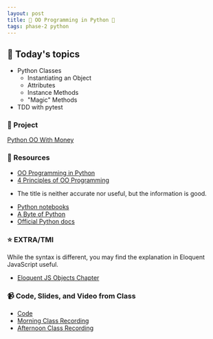 ```yaml
---
layout: post
title: 🐍 OO Programming in Python 🐍
tags: phase-2 python
---
```


## 📅 Today's topics

- Python Classes
    - Instantiating an Object
    - Attributes
    - Instance Methods
    - "Magic" Methods
- TDD with pytest

### 🎯  Project

[Python OO With Money](https://classroom.github.com/a/0yHPntnG)

### 🔖 Resources

* [OO Programming in Python](https://realpython.com/python-beginner-tips/)
* [4 Principles of OO Programming](https://www.freecodecamp.org/news/object-oriented-programming-concepts-21bb035f7260/)
- The title is neither accurate nor useful, but the information is good.
* [Python notebooks](https://github.com/momentum-team-6/examples/tree/main/python/intro-notebooks)
* [A Byte of Python](https://python.swaroopch.com/)
* [Official Python docs](https://docs.python.org/3/)

### ⭐️ EXTRA/TMI
While the syntax is different, you may find the explanation in Eloquent JavaScript useful.
* [Eloquent JS Objects Chapter](https://eloquentjavascript.net/06_object.html)

### 📹 Code, Slides, and Video from Class

* [Code](https://github.com/momentum-team-6/examples/)
* [Morning Class Recording]()
* [Afternoon Class Recording]() 
